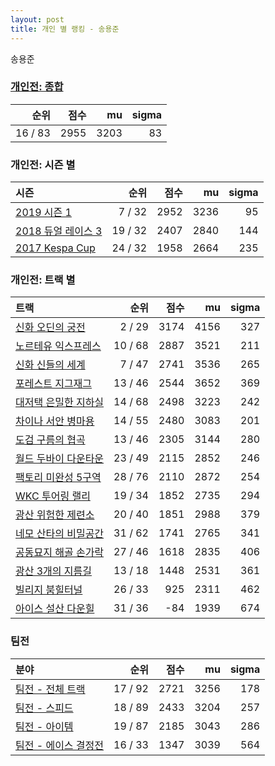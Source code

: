 ```yaml
---
layout: post
title: 개인 별 랭킹 - 송용준
---
```


송용준

### [개인전: 종합](../singles-full)

| 순위 | 점수 | mu | sigma |
|---:|---:|---:|---:|
| 16 / 83 | 2955 | 3203 | 83 |

### 개인전: 시즌 별

| 시즌 | 순위 | 점수 | mu | sigma |
|:---|---:|---:|---:|---:|
| [2019 시즌 1](../s2019_1) | 7 / 32 | 2952 | 3236 | 95 |
| [2018 듀얼 레이스 3](../s2018_1) | 19 / 32 | 2407 | 2840 | 144 |
| [2017 Kespa Cup](../s2017_2) | 24 / 32 | 1958 | 2664 | 235 |

### 개인전: 트랙 별

| 트랙 | 순위 | 점수 | mu | sigma |
|:---|---:|---:|---:|---:|
| [신화 오딘의 궁전](../odin) | 2 / 29 | 3174 | 4156 | 327 |
| [노르테유 익스프레스](../noex) | 10 / 68 | 2887 | 3521 | 211 |
| [신화 신들의 세계](../shinsegye) | 7 / 47 | 2741 | 3536 | 265 |
| [포레스트 지그재그](../zigzag) | 13 / 46 | 2544 | 3652 | 369 |
| [대저택 은밀한 지하실](../jeotaek) | 14 / 68 | 2498 | 3223 | 242 |
| [차이나 서안 병마용](../byeongma) | 14 / 55 | 2480 | 3083 | 201 |
| [도검 구름의 협곡](../hyupgog) | 13 / 46 | 2305 | 3144 | 280 |
| [월드 두바이 다운타운](../dubai) | 23 / 49 | 2115 | 2852 | 246 |
| [팩토리 미완성 5구역](../district5) | 28 / 76 | 2110 | 2872 | 254 |
| [WKC 투어링 랠리](../rally) | 19 / 34 | 1852 | 2735 | 294 |
| [광산 위험한 제련소](../jeryeonso) | 20 / 40 | 1851 | 2988 | 379 |
| [네모 산타의 비밀공간](../santa) | 31 / 62 | 1741 | 2765 | 341 |
| [공동묘지 해골 손가락](../haeson) | 27 / 46 | 1618 | 2835 | 406 |
| [광산 3개의 지름길](../gwangsamji) | 13 / 18 | 1448 | 2531 | 361 |
| [빌리지 붐힐터널](../boomhill) | 26 / 33 | 925 | 2311 | 462 |
| [아이스 설산 다운힐](../seolsan) | 31 / 36 | -84 | 1939 | 674 |

### 팀전

| 분야 | 순위 | 점수 | mu | sigma |
|:---|---:|---:|---:|---:|
| [팀전 - 전체 트랙](../team-full) | 17 / 92 | 2721 | 3256 | 178 |
| [팀전 - 스피드](../team-speed) | 18 / 89 | 2433 | 3204 | 257 |
| [팀전 - 아이템](../team-item) | 19 / 87 | 2185 | 3043 | 286 |
| [팀전 - 에이스 결정전](../team-ace) | 16 / 33 | 1347 | 3039 | 564 |
